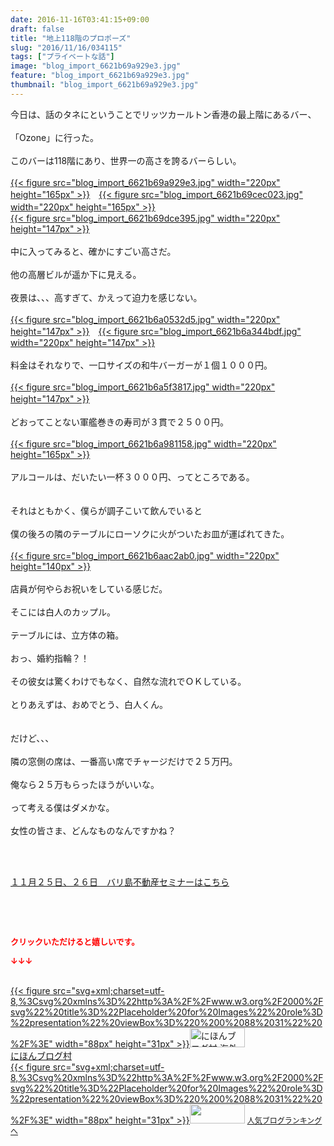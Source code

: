 ```yaml
---
date: 2016-11-16T03:41:15+09:00
draft: false
title: "地上118階のプロポーズ"
slug: "2016/11/16/034115"
tags: ["プライベートな話"]
image: "blog_import_6621b69a929e3.jpg"
feature: "blog_import_6621b69a929e3.jpg"
thumbnail: "blog_import_6621b69a929e3.jpg"
---
```

<div>今日は、話のタネにということでリッツカールトン香港の最上階にあるバー、</div><div> </div><div>「Ozone」に行った。</div><div> </div><div>このバーは118階にあり、世界一の高さを誇るバーらしい。</div><div> </div><div><a href="blog_import_6621b69ab2d24.jpg">{{< figure src="blog_import_6621b69a929e3.jpg" width="220px" height="165px" >}}</a>　<a href="blog_import_6621b69d14fdf.jpg">{{< figure src="blog_import_6621b69cec023.jpg" width="220px" height="165px" >}}</a>　　　　　</div><div><a href="blog_import_6621b6a014f8b.jpg">{{< figure src="blog_import_6621b69dce395.jpg" width="220px" height="147px" >}}</a></div><div> </div><div>中に入ってみると、確かにすごい高さだ。</div><div> </div><div>他の高層ビルが遥か下に見える。</div><div> </div><div>夜景は、、、高すぎて、かえって迫力を感じない。</div><div> </div><div><a href="blog_import_6621b6a1744d0.jpg">{{< figure src="blog_import_6621b6a0532d5.jpg" width="220px" height="147px" >}}</a>　<a href="blog_import_6621b6a45a901.jpg">{{< figure src="blog_import_6621b6a344bdf.jpg" width="220px" height="147px" >}}</a></div><div> </div><div>料金はそれなりで、一口サイズの和牛バーガーが１個１０００円。</div><div> </div><div><a href="blog_import_6621b6a739b87.jpg">{{< figure src="blog_import_6621b6a5f3817.jpg" width="220px" height="147px" >}}</a>　</div><div> </div><div>どおってことない軍艦巻きの寿司が３貫で２５００円。</div><div> </div><div><a href="blog_import_6621b6a9e8317.jpg">{{< figure src="blog_import_6621b6a981158.jpg" width="220px" height="165px" >}}</a></div><div> </div><div>アルコールは、だいたい一杯３０００円、ってところである。</div><div> </div><div> </div><div>それはともかく、僕らが調子こいて飲んでいると</div><div> </div><div>僕の後ろの隣のテーブルにローソクに火がついたお皿が運ばれてきた。</div><div> </div><div><a href="blog_import_6621b6ac2e006.jpg">{{< figure src="blog_import_6621b6aac2ab0.jpg" width="220px" height="140px" >}}</a></div><div> </div><div>店員が何やらお祝いをしている感じだ。</div><div> </div><div>そこには白人のカップル。</div><div> </div><div>テーブルには、立方体の箱。</div><div><br/>おっ、婚約指輪？！</div><div> </div><div>その彼女は驚くわけでもなく、自然な流れでＯＫしている。</div><div> </div><div>とりあえずは、おめでとう、白人くん。</div><div> </div><div><br/>だけど、、、</div><div> </div><div>隣の窓側の席は、一番高い席でチャージだけで２５万円。</div><div> </div><div>俺なら２５万もらったほうがいいな。</div><div> </div><div>って考える僕はダメかな。</div><div> </div><div>女性の皆さま、どんなものなんですかね？</div><div> </div><p> </p><p><a href="iin.co.jp" target="_blank"><span style="text-decoration: underline;">１１月２５日、２６日　バリ島不動産セミナーはこちら</span></a></p><p> </p><p> </p><p><font color="#ff0000" size="2"><strong>クリックいただけると嬉しいです。</strong></font></p><p><font color="#ff0000" size="2"><strong>↓↓↓</strong></font></p><p><br/><a href="ranking.html?p_cid=01260127" target="_blank">{{< figure src="svg+xml;charset=utf-8,%3Csvg%20xmlns%3D%22http%3A%2F%2Fwww.w3.org%2F2000%2Fsvg%22%20title%3D%22Placeholder%20for%20Images%22%20role%3D%22presentation%22%20viewBox%3D%220%200%2088%2031%22%20%2F%3E" width="88px" height="31px" >}}<noscript><img width="88" height="31" alt="にほんブログ村 海外生活ブログ バリ島情報へ" src="https://img-proxy.blog-video.jp/images?url=http%3A%2F%2Foverseas.blogmura.com%2Fbali%2Fimg%2Fbali88_31.gif" border="0"></noscript></a><br/><a href="ranking.html?p_cid=01260127" target="_blank">にほんブログ村</a><br/><a title="人気ブログランキングへ" href="link.php?1804582">{{< figure src="svg+xml;charset=utf-8,%3Csvg%20xmlns%3D%22http%3A%2F%2Fwww.w3.org%2F2000%2Fsvg%22%20title%3D%22Placeholder%20for%20Images%22%20role%3D%22presentation%22%20viewBox%3D%220%200%2088%2031%22%20%2F%3E" width="88px" height="31px" >}}<noscript><img width="88" height="31" src="https://blog.with2.net/img/banner/banner_22.gif" border="0"></noscript></a> <a style="font-size: 12px;" href="link.php?1804582">人気ブログランキングへ</a></p>

